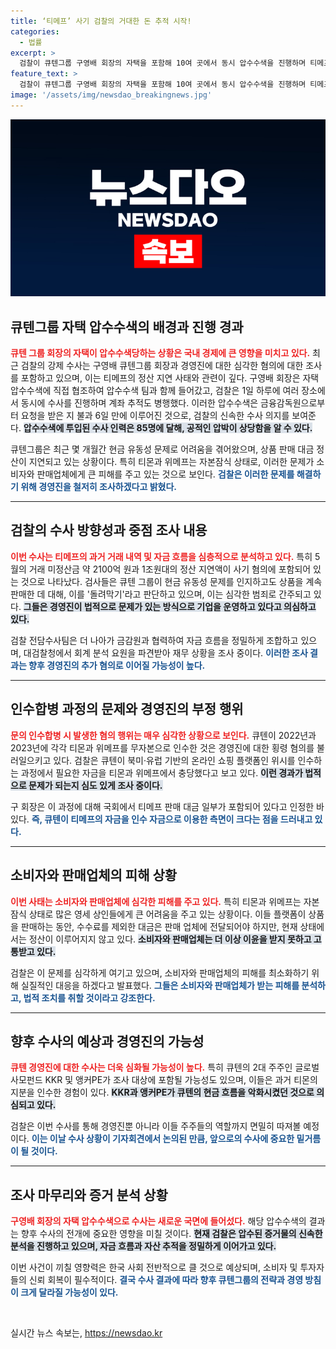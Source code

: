 ```yaml
---
title: ‘티메프’ 사기 검찰의 거대한 돈 추적 시작!
categories:
  - 법률
excerpt: >
  검찰이 큐텐그룹 구영배 회장의 자택을 포함해 10여 곳에서 동시 압수수색을 진행하며 티메프 정산지연 사태를 본격 수사 중입니다. 경영진의 위법 행위와 자금 흐름을 철저히 조사하며, 수사 확대 가능성도 주목받고 있습니다.
feature_text: >
  검찰이 큐텐그룹 구영배 회장의 자택을 포함해 10여 곳에서 동시 압수수색을 진행하며 티메프 정산지연 사태를 본격 수사 중입니다. 경영진의 위법 행위와 자금 흐름을 철저히 조사하며, 수사 확대 가능성도 주목받고 있습니다.
image: '/assets/img/newsdao_breakingnews.jpg'
---
```


<p><img src="/assets/img/newsdao_breakingnews.jpg" alt="cryptoinkorea 속보" /></p>

<h2 data-ke-size="size26">큐텐그룹 자택 압수수색의 배경과 진행 경과</h2>

<p data-ke-size="size16"><b><span style="color: #ee2323;">큐텐 그룹 회장의 자택이 압수수색당하는 상황은 국내 경제에 큰 영향을 미치고 있다.</span></b> 최근 검찰의 강제 수사는 구영배 큐텐그룹 회장과 경영진에 대한 심각한 혐의에 대한 조사를 포함하고 있으며, 이는 티메프의 정산 지연 사태와 관련이 깊다. 구영배 회장은 자택 압수수색에 직접 협조하여 압수수색 팀과 함께 들어갔고, 검찰은 1일 하루에 여러 장소에서 동시에 수사를 진행하며 계좌 추적도 병행했다. 이러한 압수수색은 금융감독원으로부터 요청을 받은 지 불과 6일 만에 이루어진 것으로, 검찰의 신속한 수사 의지를 보여준다. <b><span style="background-color: #21538527;">압수수색에 투입된 수사 인력은 85명에 달해, 공적인 압박이 상당함을 알 수 있다.</span></b></p>

<p data-ke-size="size16">큐텐그룹은 최근 몇 개월간 현금 유동성 문제로 어려움을 겪어왔으며, 상품 판매 대금 정산이 지연되고 있는 상황이다. 특히 티몬과 위메프는 자본잠식 상태로, 이러한 문제가 소비자와 판매업체에게 큰 피해를 주고 있는 것으로 보인다. <b><span style="color: #1a5490;">검찰은 이러한 문제를 해결하기 위해 경영진을 철저히 조사하겠다고 밝혔다.</span></b> </p>

<hr>

<h2 data-ke-size="size26">검찰의 수사 방향성과 중점 조사 내용</h2>

<p data-ke-size="size16"><b><span style="color: #ee2323;">이번 수사는 티메프의 과거 거래 내역 및 자금 흐름을 심층적으로 분석하고 있다.</span></b> 특히 5월의 거래 미정산금 약 2100억 원과 1조원대의 정산 지연액이 사기 혐의에 포함되어 있는 것으로 나타났다. 검사들은 큐텐 그룹이 현금 유동성 문제를 인지하고도 상품을 계속 판매한 데 대해, 이를 '돌려막기'라고 판단하고 있으며, 이는 심각한 범죄로 간주되고 있다. <b><span style="background-color: #21538527;">그들은 경영진이 법적으로 문제가 있는 방식으로 기업을 운영하고 있다고 의심하고 있다.</span></b> </p>

<p data-ke-size="size16">검찰 전담수사팀은 더 나아가 금감원과 협력하여 자금 흐름을 정밀하게 조합하고 있으며, 대검찰청에서 회계 분석 요원을 파견받아 재무 상황을 조사 중이다. <b><span style="color: #1a5490;">이러한 조사 결과는 향후 경영진의 추가 혐의로 이어질 가능성이 높다.</span></b> </p>

<hr>

<h2 data-ke-size="size26">인수합병 과정의 문제와 경영진의 부정 행위</h2>

<p data-ke-size="size16"><b><span style="color: #ee2323;">문의 인수합병 시 발생한 혐의 행위는 매우 심각한 상황으로 보인다.</span></b> 큐텐이 2022년과 2023년에 각각 티몬과 위메프를 무자본으로 인수한 것은 경영진에 대한 횡령 혐의를 불러일으키고 있다. 검찰은 큐텐이 북미·유럽 기반의 온라인 쇼핑 플랫폼인 위시를 인수하는 과정에서 필요한 자금을 티몬과 위메프에서 충당했다고 보고 있다. <b><span style="background-color: #21538527;">이런 경과가 법적으로 문제가 되는지 심도 있게 조사 중이다.</span></b> </p>

<p data-ke-size="size16">구 회장은 이 과정에 대해 국회에서 티메프 판매 대금 일부가 포함되어 있다고 인정한 바 있다. <b><span style="color: #1a5490;">즉, 큐텐이 티메프의 자금을 인수 자금으로 이용한 측면이 크다는 점을 드러내고 있다.</span></b> </p>

<hr>

<h2 data-ke-size="size26">소비자와 판매업체의 피해 상황</h2>

<p data-ke-size="size16"><b><span style="color: #ee2323;">이번 사태는 소비자와 판매업체에 심각한 피해를 주고 있다.</span></b> 특히 티몬과 위메프는 자본잠식 상태로 많은 영세 상인들에게 큰 어려움을 주고 있는 상황이다. 이들 플랫폼이 상품을 판매하는 동안, 수수료를 제외한 대금은 판매 업체에 전달되어야 하지만, 현재 상태에서는 정산이 이루어지지 않고 있다. <b><span style="background-color: #21538527;">소비자와 판매업체는 더 이상 이윤을 받지 못하고 고통받고 있다.</span></b> </p>

<p data-ke-size="size16">검찰은 이 문제를 심각하게 여기고 있으며, 소비자와 판매업체의 피해를 최소화하기 위해 실질적인 대응을 하겠다고 발표했다. <b><span style="color: #1a5490;">그들은 소비자와 판매업체가 받는 피해를 분석하고, 법적 조치를 취할 것이라고 강조한다.</span></b> </p>

<hr>

<h2 data-ke-size="size26">향후 수사의 예상과 경영진의 가능성</h2>

<p data-ke-size="size16"><b><span style="color: #ee2323;">큐텐 경영진에 대한 수사는 더욱 심화될 가능성이 높다.</span></b> 특히 큐텐의 2대 주주인 글로벌 사모펀드 KKR 및 앵커PE가 조사 대상에 포함될 가능성도 있으며, 이들은 과거 티몬의 지분을 인수한 경험이 있다. <b><span style="background-color: #21538527;">KKR과 앵커PE가 큐텐의 현금 흐름을 악화시켰던 것으로 의심되고 있다.</span></b> </p>

<p data-ke-size="size16">검찰은 이번 수사를 통해 경영진뿐 아니라 이들 주주들의 역할까지 면밀히 따져볼 예정이다. <b><span style="color: #1a5490;">이는 이날 수사 상황이 기자회견에서 논의된 만큼, 앞으로의 수사에 중요한 밑거름이 될 것이다.</span></b> </p>

<hr>

<h2 data-ke-size="size26">조사 마무리와 증거 분석 상황</h2>

<p data-ke-size="size16"><b><span style="color: #ee2323;">구영배 회장의 자택 압수수색으로 수사는 새로운 국면에 들어섰다.</span></b> 해당 압수수색의 결과는 향후 수사의 전개에 중요한 영향을 미칠 것이다. <b><span style="background-color: #21538527;">현재 검찰은 압수된 증거물의 신속한 분석을 진행하고 있으며, 자금 흐름과 자산 추적을 정밀하게 이어가고 있다.</span></b> </p>

<p data-ke-size="size16">이번 사건이 끼칠 영향력은 한국 사회 전반적으로 클 것으로 예상되며, 소비자 및 투자자들의 신뢰 회복이 필수적이다. <b><span style="color: #1a5490;">결국 수사 결과에 따라 향후 큐텐그룹의 전략과 경영 방침이 크게 달라질 가능성이 있다.</span></b> </p>

<p data-ke-size="size16">&nbsp;</p>
실시간 뉴스 속보는, <a href="https://newsdao.kr" rel="dofollow">https://newsdao.kr</a>


